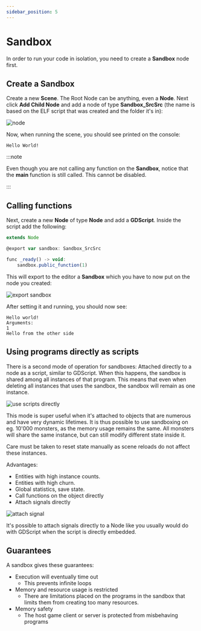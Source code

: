 ```yaml
---
sidebar_position: 5
---
```


# Sandbox

In order to run your code in isolation, you need to create a **Sandbox** node first. 

## Create a Sandbox

Create a new **Scene**. The Root Node can be anything, even a **Node**. Next click **Add Child Node** and add a node of type **Sandbox_SrcSrc** (the name is based on the ELF script that was created and the folder it's in):

![node](/img/sandbox/node.png)

Now, when running the scene, you should see printed on the console:

```
Hello World!
```

:::note

Even though you are not calling any function on the **Sandbox**, notice that the **main** function is still called. This cannot be disabled.

:::

## Calling functions

Next, create a new **Node** of type **Node** and add a **GDScript**. Inside the script add the following:

```js
extends Node

@export var sandbox: Sandbox_SrcSrc

func _ready() -> void:
	sandbox.public_function(1)
```

This will export to the editor a **Sandbox** which you have to now put on the node you created:

![export sandbox](/img/sandbox/export-sandbox.png)

After setting it and running, you should now see:

```
Hello world!
Arguments: 
1
Hello from the other side
```


## Using programs directly as scripts

There is a second mode of operation for sandboxes: Attached directly to a node as a script, similar to GDScript. When this happens, the sandbox is shared among all instances of that program. This means that even when deleting all instances that uses the sandbox, the sandbox will remain as one instance.

![use scripts directly](/img/sandbox/embed_direct.png)

This mode is super useful when it's attached to objects that are numerous and have very dynamic lifetimes. It is thus possible to use sandboxing on eg. 10'000 monsters, as the memory usage remains the same. All monsters will share the same instance, but can still modify different state inside it.

Care must be taken to reset state manually as scene reloads do not affect these instances.

Advantages:
- Entities with high instance counts.
- Entities with high churn.
- Global statistics, save state.
- Call functions on the object directly
- Attach signals directly

![attach signal](/img/sandbox/attach_signal.png)

It's possible to attach signals directly to a Node like you usually would do with GDScript when the script is directly embedded.

## Guarantees

A sandbox gives these guarantees:

- Execution will eventually time out
	- This prevents infinite loops
- Memory and resource usage is restricted
	- There are limitations placed on the programs in the sandbox that limits them from creating too many resources.
- Memory safety
	- The host game client or server is protected from misbehaving programs
